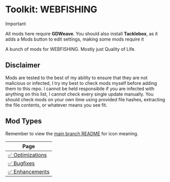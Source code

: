 # Toolkit: WEBFISHING
> [!IMPORTANT]  
> All mods here require **GDWeave**. You should also install **Tacklebox**, as it adds a Mods button to edit settings, making some mods require it

A bunch of mods for WEBFISHING. Mostly just Quality of Life.

## Disclaimer
Mods are tested to the best of my ability to ensure that they are not malicious or infected, I try my best to check mods myself before adding them to this repo. I cannot be held responsibile if you are infected with anything on this list, I cannot check every single update manually. You should check mods on your own time using provided file hashes, extracting the file contents, or whatever means you see fit.  

## Mod Types
Remember to view the [main branch README](/README.md) for icon meaning.

| Page |
| --- |
| [✅ Optimizations](mods/optimization.md) |
| [✅ Bugfixes](mods/fixes.md) | 
| [✅ Enhancements](mods/enhancements.md) | 

